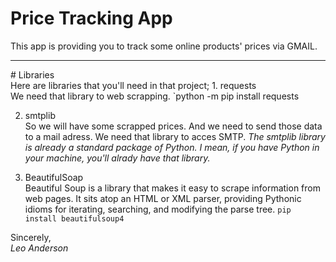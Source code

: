 # Price Tracking App
This app is providing you to track some online products' prices via GMAIL.
<hr>
# Libraries
<br>
Here are libraries that you'll need in that project;
1. requests <br>
We need that library to web scrapping.
`python -m pip install requests

2. smtplib <br>
So we will have some scrapped prices. And we need to send those data to a mail adress. We need that library to acces SMTP.
_The smtplib library is already a standard package of Python. I mean, if you have Python in your machine, you'll alrady have that library._

3. BeautifulSoap <br>
Beautiful Soup is a library that makes it easy to scrape information from web pages. It sits atop an HTML or XML parser, providing Pythonic idioms for iterating, searching, and modifying the parse tree.
`pip install beautifulsoup4`

Sincerely, <br>
_Leo Anderson_
